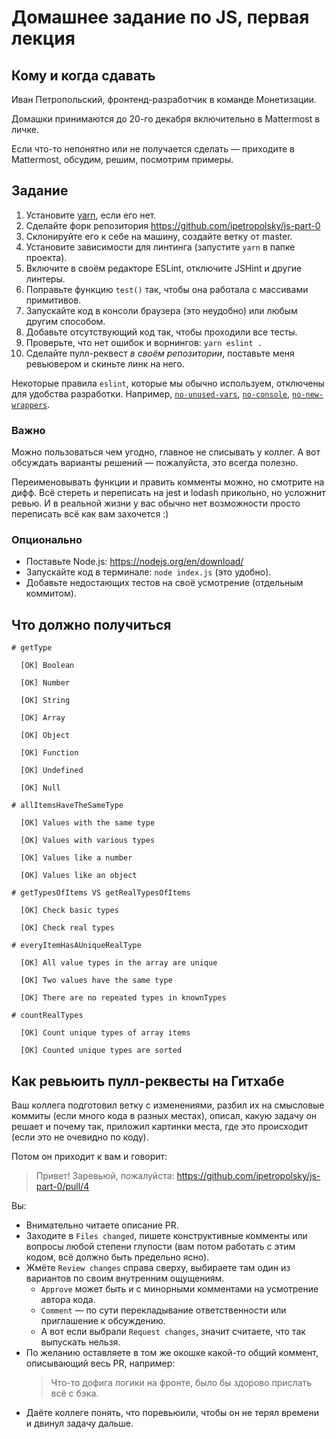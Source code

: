 # Домашнее задание по JS, первая лекция

## Кому и когда сдавать

Иван Петропольский, фронтенд-разработчик в команде Монетизации.

Домашки принимаются до 20-го декабря включительно в Mattermost в личке.

Если что-то непонятно или не получается сделать — приходите в Mattermost, обсудим, решим, посмотрим примеры.

## Задание

1) Установите [yarn](https://classic.yarnpkg.com/lang/en/docs/install/), если его нет.
2) Сделайте форк репозитория https://github.com/ipetropolsky/js-part-0
3) Склонируйте его к себе на машину, создайте ветку от master.
4) Установите зависимости для линтинга (запустите `yarn` в папке проекта).
5) Включите в своём редакторе ESLint, отключите JSHint и другие линтеры.
6) Поправьте функцию `test()` так, чтобы она работала с массивами примитивов.
7) Запускайте код в консоли браузера (это неудобно) или любым другим способом.
8) Добавьте отсутствующий код так, чтобы проходили все тесты.
9) Проверьте, что нет ошибок и ворнингов: `yarn eslint .`
10) Сделайте пулл-реквест *в своём репозитории*, поставьте меня ревьювером и скиньте линк на него.

Некоторые правила `eslint`, которые мы обычно используем, отключены для удобства разработки.
Например, [`no-unused-vars`](https://eslint.org/docs/latest/rules/no-unused-vars), [`no-console`](https://eslint.org/docs/latest/rules/no-console), [`no-new-wrappers`](https://eslint.org/docs/latest/rules/no-new-wrappers).

### Важно

Можно пользоваться чем угодно, главное не списывать у коллег. А вот обсуждать варианты решений — пожалуйста, это всегда полезно.

Переименовывать функции и править комменты можно, но смотрите на дифф.
Всё стереть и переписать на jest и lodash прикольно, но усложнит ревью.
И в реальной жизни у вас обычно нет возможности просто переписать всё как вам захочется :)

### Опционально

* Поставьте Node.js: https://nodejs.org/en/download/
* Запускайте код в терминале: `node index.js` (это удобно).
* Добавьте недостающих тестов на своё усмотрение (отдельным коммитом).

## Что должно получиться

```
# getType

  [OK] Boolean

  [OK] Number

  [OK] String

  [OK] Array

  [OK] Object

  [OK] Function

  [OK] Undefined

  [OK] Null

# allItemsHaveTheSameType

  [OK] Values with the same type

  [OK] Values with various types

  [OK] Values like a number

  [OK] Values like an object

# getTypesOfItems VS getRealTypesOfItems

  [OK] Check basic types

  [OK] Check real types

# everyItemHasAUniqueRealType

  [OK] All value types in the array are unique

  [OK] Two values have the same type

  [OK] There are no repeated types in knownTypes

# countRealTypes

  [OK] Count unique types of array items

  [OK] Counted unique types are sorted
```

## Как ревьюить пулл-реквесты на Гитхабе

Ваш коллега подготовил ветку с изменениями, разбил их на смысловые коммиты
(если много кода в разных местах), описал, какую задачу он решает и почему так,
приложил картинки места, где это происходит (если это не очевидно по коду).

Потом он приходит к вам и говорит:
> Привет! Заревьюй, пожалуйста:
> https://github.com/ipetropolsky/js-part-0/pull/4

Вы:
* Внимательно читаете описание PR.
* Заходите в `Files changed`, пишете конструктивные комменты или вопросы любой степени глупости
    (вам потом работать с этим кодом, всё должно быть предельно ясно).
* Жмёте `Review changes` справа сверху, выбираете там один из вариантов по своим внутренним ощущениям.
    * `Approve` может быть и с минорными комментами на усмотрение автора кода.
    * `Comment` — по сути перекладывание ответственности или приглашение к обсуждению.
    * А вот если выбрали `Request changes`, значит считаете, что так выпускать нельзя.
* По желанию оставляете в том же окошке какой-то общий коммент, описывающий весь PR, например:
    > Что-то дофига логики на фронте, было бы здорово прислать всё с бэка.
* Даёте коллеге понять, что поревьюили, чтобы он не терял времени и двинул задачу дальше.

